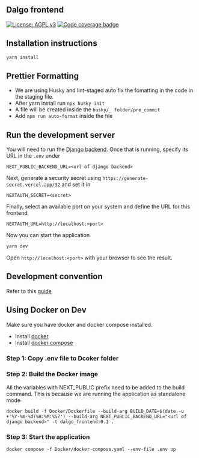 ## Dalgo frontend

[![License: AGPL v3](https://img.shields.io/badge/License-AGPL%20v3-blue.svg)](https://www.gnu.org/licenses/agpl-3.0)
[![Code coverage badge](https://img.shields.io/codecov/c/github/DalgoT4D/webapp/main.svg)](https://codecov.io/gh/DalgoT4D/webapp/branch/main)

## Installation instructions

```bash
yarn install
```
## Prettier Formatting

- We are using Husky and lint-staged auto fix the fomatting in the code in the staging file.
- After yarn install run
  ```npx husky init```
- A file will be created inside the ```husky/_ folder/pre_commit```
- Add ```npm run auto-format``` inside the file

## Run the development server

You will need to run the [Django backend](https://github.com/DalgoT4D/DDP_backend). Once that is running, specify its URL in the `.env` under

```
NEXT_PUBLIC_BACKEND_URL=<url of django backend>
```

Next, generate a security secret using `https://generate-secret.vercel.app/32` and set it in

```
NEXTAUTH_SECRET=<secret>
```

Finally, select an available port on your system and define the URL for this frontend

```
NEXTAUTH_URL=http://localhost:<port>
```

Now you can start the application

```bash
yarn dev
```

Open `http://localhost:<port>` with your browser to see the result.

## Development convention

Refer to this [guide](https://github.com/airbnb/javascript/tree/master/react)



## Using Docker on Dev

Make sure you have docker and docker compose installed.

- Install [docker](https://docs.docker.com/engine/install/)
- Install [docker compose](https://docs.docker.com/compose/install/)

### Step 1: Copy .env file to Dcoker folder

### Step 2: Build the Docker image

All the variables with NEXT_PUBLIC prefix need to be added to the build command. This is because we are running the application as standalone mode

`docker build -f Docker/Dockerfile --build-arg BUILD_DATE=$(date -u +'%Y-%m-%dT%H:%M:%SZ') --build-arg NEXT_PUBLIC_BACKEND_URL="<url of django backend>" -t dalgo_frontend:0.1 .`

### Step 3: Start the application

`docker compose -f Docker/docker-compose.yaml --env-file .env up`
